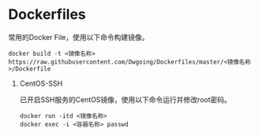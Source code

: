 # Dockerfiles

常用的Docker File，使用以下命令构建镜像。

```shell
docker build -t <镜像名称> https://raw.githubusercontent.com/Dwgoing/Dockerfiles/master/<镜像名称>/Dockerfile
```

1. CentOS-SSH

   已开启SSH服务的CentOS镜像，使用以下命令运行并修改root密码。

   ```shell
   docker run -itd <镜像名称>
   docker exec -i <容器名称> passwd
   ```

